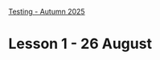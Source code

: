 [Testing - Autumn 2025](https://github.com/arturomorarioja-kea/SD_Testing_E25/blob/main/README.md)

# Lesson 1 - 26 August

[Intro to subject]: #
[Quick roll call & introductions]: #
[Previous knowledge survey]: #

[10:30 Merete visits]: #

[## Class takeaways]: #
[Check out the following slide decks on Itslearning:]: #
[- **Introduction to Software Testing**, with special focus on the following concepts]: #
[  - Testing vs. Debugging]: #
[  - Static vs. Dynamic Testing]: #
[  - Positive vs. Negative Testing]: #
[  - Verification and Validation]: #
[  - Regression Testing]: #
[  - The General Testing Principles]: #
[- **SDLCs and the V-model**, with special focus on:]: #
[  - The rationale of the V-model]: #
[  - How to apply it in the context of a software development project]: #
[  - How to apply it in an iterative development (e.g., Agile)]: #
[  - The differences between the four levels of testing (unit, integration, system, acceptance)]: #
[  - The Test Pyramid, with a critical focus as to its present day validity]: #
[- **Introduction to Unit Testing**, specifically:]: #
[  - The AAA pattern]: #
[  - Parameterised tests/Data providers]: #

[## Homework]: #
[- Check out the following code samples:]: #
[  - Calculator Sum. Very basic unit tests mostly following the AAA pattern]: #
[  - VAT Calculation. Data provider/parameterised test examples. Jest's are a bit "playful"]: #
[  - Length Converter. Data providers and exception testing]: #

[- Research unit testing frameworks for your preferred programming language(s)]: #

[- Design and write unit tests for the following exercises using the programming language and unit testing framework of your choice. Try to elaborate a comprehensive list of test cases that bring value to the process:]: #
[  - Calculator]: #
[  - Roman Numerals]: #
